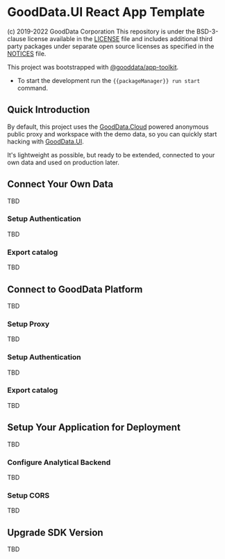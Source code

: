 # GoodData.UI React App Template

(c) 2019-2022 GoodData Corporation
This repository is under the BSD-3-clause license available in the [LICENSE](LICENSE) file and includes additional third party packages under separate open source licenses as specified in the [NOTICES](NOTICE) file.

This project was bootstrapped with [@gooddata/app-toolkit](https://sdk.gooddata.com/gooddata-ui/docs/create_new_application.html).

-   To start the development run the `{{packageManager}} run start` command.

## Quick Introduction

By default, this project uses the [GoodData.Cloud](https://sdk.gooddata.com/gooddata-ui/docs/cloud_introduction.html) powered anonymous public proxy and workspace with the demo data,
so you can quickly start hacking with [GoodData.UI](https://sdk.gooddata.com/gooddata-ui).

It's lightweight as possible, but ready to be extended, connected to your own data and used on production later.

## Connect Your Own Data

TBD

### Setup Authentication

TBD

### Export catalog

TBD

## Connect to GoodData Platform

TBD

### Setup Proxy

TBD

### Setup Authentication

TBD

### Export catalog

TBD

## Setup Your Application for Deployment

TBD

### Configure Analytical Backend

TBD

### Setup CORS

TBD

## Upgrade SDK Version

TBD
